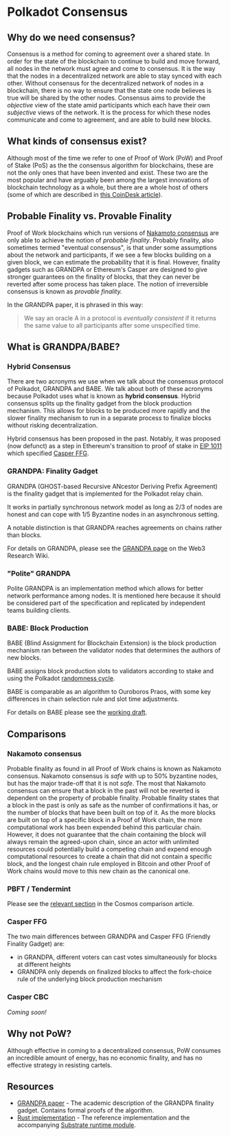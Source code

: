 # Polkadot Consensus

## Why do we need consensus?

Consensus is a method for coming to agreement over a shared state. In order for the state of the blockchain to continue to build and move forward, all nodes in the network must agree and come to consensus. It is the way that the nodes in a decentralized network are able to stay synced with each other. Without consensus for the decentralized network of nodes in a blockchain, there is no way to ensure that the state one node believes is true will be shared by the other nodes. Consensus aims to provide the _objective_ view of the state amid participants which each have their own _subjective_ views of the network. It is the process for which these nodes communicate and come to agreement, and are able to build new blocks.

## What kinds of consensus exist?

Although most of the time we refer to one of Proof of Work (PoW) and Proof of Stake (PoS) as the the consensus algorithm for blockchains, these are not the only ones that have been invented and exist. These two are the most popular and have arguably been among the largest innovations of blockchain technology as a whole, but there are a whole host of others (some of which are described in [this CoinDesk article](https://www.coindesk.com/short-guide-blockchain-consensus-protocols)).

## Probable Finality vs. Provable Finality

Proof of Work blockchains which run versions of [Nakamoto consensus](#nakamoto-consensus) are only able to achieve the notion of _probable finality_. Probably finality, also sometimes termed "eventual consensus", is that under some assumptions about the network and participants, if we see a few blocks building on a given block, we can estimate the probability that it is final. However, finality gadgets such as GRANDPA or Ethereum's Casper are designed to give stronger guarantees on the finality of blocks, that they can never be reverted after some process has taken place. The notion of irreversible consensus is known as _provable finality._

In the GRANDPA paper, it is phrased in this way:

> We say an oracle A in a protocol is _eventually consistent_ if it returns the same value to all participants after some unspecified time.

## What is GRANDPA/BABE?

### Hybrid Consensus

There are two acronyms we use when we talk about the consensus protocol of Polkadot, GRANDPA and BABE. We talk about both of these acronyms because Polkadot uses what is known as **hybrid consensus**. Hybrid consensus splits up the finality gadget from the block production mechanism. This allows for blocks to be produced more rapidly and the slower finality mechanism to run in a separate process to finalize blocks without risking decentralization. 

Hybrid consensus has been proposed in the past. Notably, it was proposed (now defunct) as a step in Ethereum's transition to proof of stake in [EIP 1011](http://eips.ethereum.org/EIPS/eip-1011) which specified [Casper FFG](#casper-ffg). 

### GRANDPA: Finality Gadget

GRANDPA (GHOST-based Recursive ANcestor Deriving Prefix Agreement) is the finality gadget that is implemented for the Polkadot relay chain.

It works in partially synchronous network model as long as 2/3 of nodes are honest and can cope with 1/5 Byzantine nodes in an asynchronous setting.

A notable distinction is that GRANDPA reaches agreements on chains rather than blocks.

For details on GRANDPA, please see the [GRANDPA page](http://research.web3.foundation/en/latest/polkadot/GRANDPA/) on the Web3 Research Wiki.

### "Polite" GRANDPA

Polite GRANDPA is an implementation method which allows for better network performance among nodes. It is mentioned here because it should be considered part of the specification and replicated by independent teams building clients. <!-- TODO: link -->

### BABE: Block Production

BABE (Blind Assignment for Blockchain Extension) is the block production mechanism ran between the validator nodes that determines the authors of new blocks.

BABE assigns block production slots to validators according to stake and using the Polkadot [randomness cycle](./randomness.md).

BABE is comparable as an algorithm to Ouroboros Praos, with some key differences in chain selection rule and slot time adjustments.

For details on BABE please see the [working draft](http://research.web3.foundation/en/latest/polkadot/BABE/Babe/).

## Comparisons

### Nakamoto consensus

Probable finality as found in all Proof of Work chains is known as Nakamoto consensus. Nakamoto consensus is _safe_ with up to 50% byzantine nodes, but has the major trade-off that it is not _safe_. The most that Nakamoto consensus can ensure that a block in the past will not be reverted is dependent on the property of probable finality. Probable finality states that a block in the past is only as safe as the number of confirmations it has, or the number of blocks that have been built on top of it. As the more blocks are built on top of a specific block in a Proof of Work chain, the more computational work has been expended behind this particular chain. However, it does not guarantee that the chain containing the block will always remain the agreed-upon chain, since an actor with unlimited resources could potentially build a competing chain and expend enough computational resources to create a chain that did not contain a specific block, and the longest chain rule employed in Bitcoin and other Proof of Work chains would move to this new chain as the canonical one.

### PBFT / Tendermint

Please see the [relevant section](./comparisons/cosmos.md#consensus) in the Cosmos comparison article.

<!-- ### HoneyBadgerBFT -->

### Casper FFG

The two main differences between GRANDPA and Casper FFG (Friendly Finality Gadget) are:

 - in GRANDPA, different voters can cast votes simultaneously for blocks at different heights
 - GRANDPA only depends on finalized blocks to affect the fork-choice rule of the underlying block production mechanism

### Casper CBC

_Coming soon!_

<!-- ### Avalanche -->

## Why not PoW?

Although effective in coming to a decentralized consensus, PoW consumes an incredible amount of energy, has no economic finality, and has no effective strategy in resisting cartels.

## Resources

- [GRANDPA paper](https://github.com/w3f/consensus/blob/master/pdf/grandpa.pdf) - The academic description of the GRANDPA finality gadget. Contains formal proofs of the algorithm.
- [Rust implementation](https://github.com/paritytech/finality-grandpa) - The reference implementation and the accompanying [Substrate runtime module](https://github.com/paritytech/substrate/blob/master/srml/grandpa/src/lib.rs).
